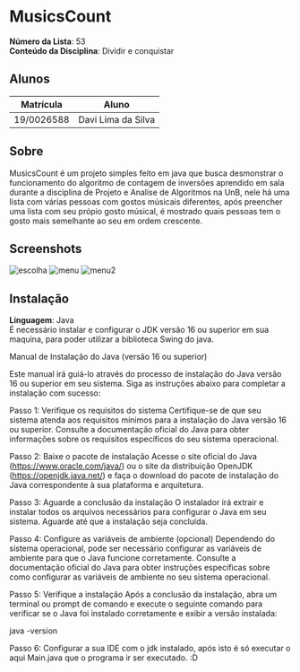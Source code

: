 # MusicsCount

**Número da Lista**: 53<br>
**Conteúdo da Disciplina**: Dividir e conquistar<br>

## Alunos
|Matrícula | Aluno |
| -- | -- |
| 19/0026588  |  Davi Lima da Silva |


## Sobre 
MusicsCount é um projeto simples feito em java que busca desmonstrar o funcionamento do algoritmo de contagem de inversões aprendido em sala durante a disciplina de Projeto e Analise de Algoritmos na UnB, nele há uma lista com várias pessoas com gostos músicais diferentes, após preencher uma lista com seu própio gosto músical, é mostrado quais pessoas tem o gosto mais semelhante ao seu em ordem crescente.

## Screenshots
![escolha](https://github.com/projeto-de-algoritmos/D-C_53_MusicsCount/assets/79341819/88b0ad90-59a5-4625-bc08-eef4903d0434)
![menu](https://github.com/projeto-de-algoritmos/D-C_53_MusicsCount/assets/79341819/b2448907-3962-4e50-a253-025331c35d1f)
![menu2](https://github.com/projeto-de-algoritmos/D-C_53_MusicsCount/assets/79341819/f0b6fcb8-2c6d-43d1-873a-6162febe641b)

## Instalação 
**Linguagem**: Java<br>
É necessário instalar e configurar o JDK versão 16 ou superior em sua maquina, para poder utilizar a biblioteca Swing do java.

Manual de Instalação do Java (versão 16 ou superior)

Este manual irá guiá-lo através do processo de instalação do Java versão 16 ou superior em seu sistema. Siga as instruções abaixo para completar a instalação com sucesso:

Passo 1: Verifique os requisitos do sistema
Certifique-se de que seu sistema atenda aos requisitos mínimos para a instalação do Java versão 16 ou superior. Consulte a documentação oficial do Java para obter informações sobre os requisitos específicos do seu sistema operacional.

Passo 2: Baixe o pacote de instalação
Acesse o site oficial do Java (https://www.oracle.com/java/) ou o site da distribuição OpenJDK (https://openjdk.java.net/) e faça o download do pacote de instalação do Java correspondente à sua plataforma e arquitetura.

Passo 3: Aguarde a conclusão da instalação
O instalador irá extrair e instalar todos os arquivos necessários para configurar o Java em seu sistema. Aguarde até que a instalação seja concluída.

Passo 4: Configure as variáveis de ambiente (opcional)
Dependendo do sistema operacional, pode ser necessário configurar as variáveis de ambiente para que o Java funcione corretamente. Consulte a documentação oficial do Java para obter instruções específicas sobre como configurar as variáveis de ambiente no seu sistema operacional.

Passo 5: Verifique a instalação
Após a conclusão da instalação, abra um terminal ou prompt de comando e execute o seguinte comando para verificar se o Java foi instalado corretamente e exibir a versão instalada:

java -version

Passo 6: Configurar a sua IDE com o jdk instalado, após isto é só executar o aqui Main.java que o programa ir ser executado. :D





